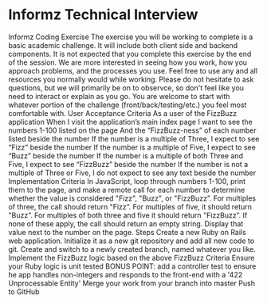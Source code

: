 # Informz Technical Interview

Informz Coding Exercise
The exercise you will be working to complete is a basic academic challenge.
It will include both client side and backend components. It is not expected that you complete this exercise by the end of the session. We are more interested in seeing how you work, how you approach problems, and the processes you use. Feel free to use any and all resources you normally would while working. Please do not hesitate to ask questions, but we will primarily be on to observce, so don't feel like you need to interact or explain as you go. You are welcome to start with whatever portion of the challenge (front/back/testing/etc.) you feel most comfortable with.
User Acceptance Criteria
As a user of the FizzBuzz application
When I visit the application’s main index page
I want to see the numbers 1-100 listed on the page
And the “FizzBuzz-ness” of each number listed beside the number
If the number is a multiple of Three, I expect to see “Fizz” beside the number
If the number is a multiple of Five, I expect to see “Buzz” beside the number
If the number is a multiple of both Three and Five, I expect to see “FizzBuzz” beside the number
If the number is not a multiple of Three or Five, I do not expect to see any text beside the number
Implementation Criteria
In JavaScript, loop through numbers 1-100, print them to the page, and make a remote call for each number to determine whether the value is considered "Fizz", "Buzz", or "FizzBuzz”.
For multiples of three, the call should return "Fizz”.
For multiples of five, it should return "Buzz”.
For multiples of both three and five it should return "FizzBuzz”.
If none of these apply, the call should return an empty string.
Display that value next to the number on the page.
Steps
Create a new Ruby on Rails web application.
Initialize it as a new git repository and add all new code to git.
Create and switch to a newly created branch, named whatever you like.
Implement the FizzBuzz logic based on the above FizzBuzz Criteria
Ensure your Ruby logic is unit tested
BONUS POINT: add a controller test to ensure he app handles non-integers and responds to the front-end with a '422 Unprocessable Entity'
Merge your work from your branch into master
Push to GitHub

